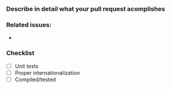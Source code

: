 <!-- Please fill out the following before submitting your PR. -->
### Describe in detail what your pull request acomplishes

<!-- Delete if not aplicable -->
### Related issues:
- 

### Checklist
- [ ] Unit tests <!-- if implementing API utilities -->
- [ ] Proper internationalization
- [ ] Compiled/tested
